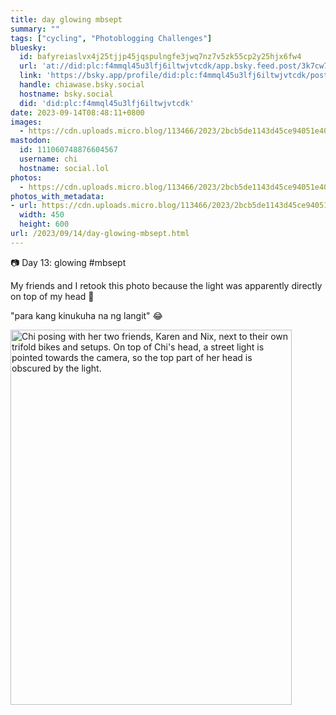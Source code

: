 ```yaml
---
title: day glowing mbsept
summary: ""
tags: ["cycling", "Photoblogging Challenges"]
bluesky:
  id: bafyreiaslvx4j25tjjp45jqspulngfe3jwq7nz7v5zk55cp2y25hjx6fw4
  url: 'at://did:plc:f4mmql45u3lfj6iltwjvtcdk/app.bsky.feed.post/3k7cw7k5ka22v'
  link: 'https://bsky.app/profile/did:plc:f4mmql45u3lfj6iltwjvtcdk/post/3k7cw7k5ka22v'
  handle: chiawase.bsky.social
  hostname: bsky.social
  did: 'did:plc:f4mmql45u3lfj6iltwjvtcdk'
date: 2023-09-14T08:48:11+0800
images:
  - https://cdn.uploads.micro.blog/113466/2023/2bcb5de1143d45ce94051e4049034e34.jpg
mastodon:
  id: 111060748876604567
  username: chi
  hostname: social.lol
photos:
  - https://cdn.uploads.micro.blog/113466/2023/2bcb5de1143d45ce94051e4049034e34.jpg
photos_with_metadata:
- url: https://cdn.uploads.micro.blog/113466/2023/2bcb5de1143d45ce94051e4049034e34.jpg
  width: 450
  height: 600
url: /2023/09/14/day-glowing-mbsept.html
---
```


📷 Day 13: glowing #mbsept

My friends and I retook this photo because the light was apparently directly on top of my head 🤣

"para kang kinukuha na ng langit" 😂

<img src="uploads/2023/2bcb5de1143d45ce94051e4049034e34.jpg" width="450" height="600" alt="Chi posing with her two friends, Karen and Nix, next to their own trifold bikes and setups. On top of Chi's head, a street light is pointed towards the camera, so the top part of her head is obscured by the light.">
